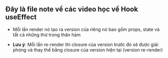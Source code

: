 ## Đây là file note về các video học về Hook useEffect

- Mỗi lần render nó tạo ra version của riêng nó bao gồm props, state và tất cả những thứ trong thân hàm

- **Lưu ý**: Mỗi lần re-render thì closure của version trước đó sẽ được giải phóng và thay thế bằng closure của version hiện tại (version re-render)
